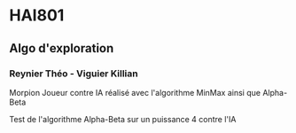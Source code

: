 # HAI801
## Algo d'exploration

### Reynier Théo - Viguier Killian

Morpion Joueur contre IA réalisé avec l'algorithme MinMax ainsi que Alpha-Beta

Test de l'algorithme Alpha-Beta sur un puissance 4 contre l'IA
